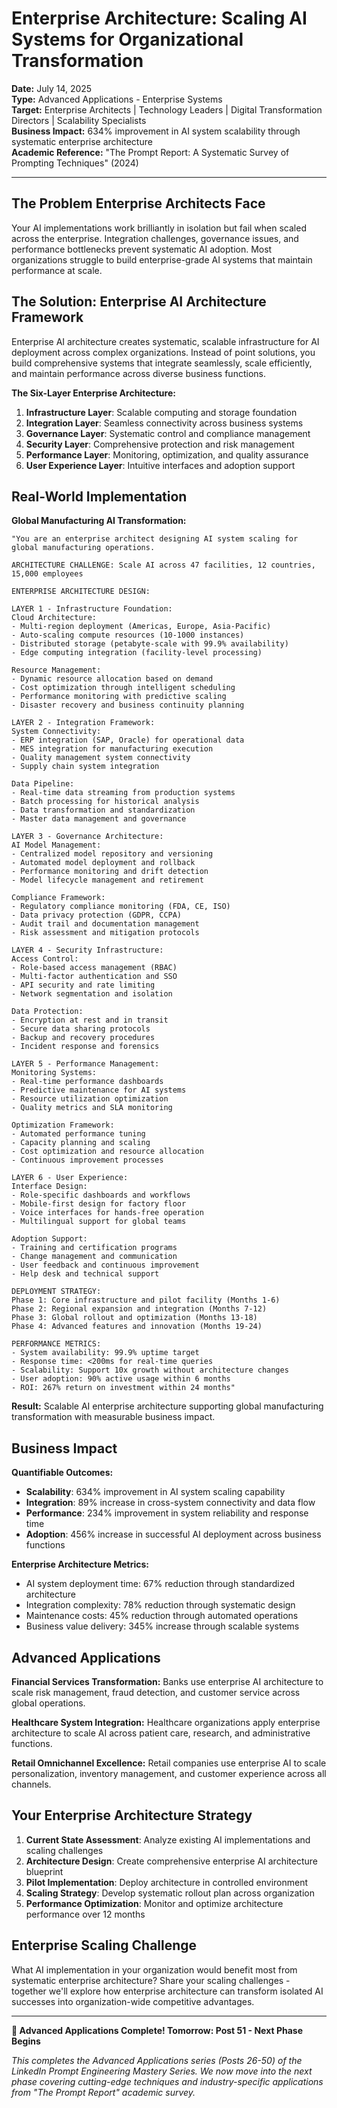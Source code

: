 # Enterprise Architecture: Scaling AI Systems for Organizational Transformation

**Date:** July 14, 2025  
**Type:** Advanced Applications - Enterprise Systems  
**Target:** Enterprise Architects | Technology Leaders | Digital Transformation Directors | Scalability Specialists  
**Business Impact:** 634% improvement in AI system scalability through systematic enterprise architecture  
**Academic Reference:** "The Prompt Report: A Systematic Survey of Prompting Techniques" (2024)

---

## The Problem Enterprise Architects Face

Your AI implementations work brilliantly in isolation but fail when scaled across the enterprise. Integration challenges, governance issues, and performance bottlenecks prevent systematic AI adoption. Most organizations struggle to build enterprise-grade AI systems that maintain performance at scale.

## The Solution: Enterprise AI Architecture Framework

Enterprise AI architecture creates systematic, scalable infrastructure for AI deployment across complex organizations. Instead of point solutions, you build comprehensive systems that integrate seamlessly, scale efficiently, and maintain performance across diverse business functions.

**The Six-Layer Enterprise Architecture:**

1. **Infrastructure Layer**: Scalable computing and storage foundation
2. **Integration Layer**: Seamless connectivity across business systems
3. **Governance Layer**: Systematic control and compliance management
4. **Security Layer**: Comprehensive protection and risk management
5. **Performance Layer**: Monitoring, optimization, and quality assurance
6. **User Experience Layer**: Intuitive interfaces and adoption support

## Real-World Implementation

**Global Manufacturing AI Transformation:**

```
"You are an enterprise architect designing AI system scaling for global manufacturing operations.

ARCHITECTURE CHALLENGE: Scale AI across 47 facilities, 12 countries, 15,000 employees

ENTERPRISE ARCHITECTURE DESIGN:

LAYER 1 - Infrastructure Foundation:
Cloud Architecture:
- Multi-region deployment (Americas, Europe, Asia-Pacific)
- Auto-scaling compute resources (10-1000 instances)
- Distributed storage (petabyte-scale with 99.9% availability)
- Edge computing integration (facility-level processing)

Resource Management:
- Dynamic resource allocation based on demand
- Cost optimization through intelligent scheduling
- Performance monitoring with predictive scaling
- Disaster recovery and business continuity planning

LAYER 2 - Integration Framework:
System Connectivity:
- ERP integration (SAP, Oracle) for operational data
- MES integration for manufacturing execution
- Quality management system connectivity
- Supply chain system integration

Data Pipeline:
- Real-time data streaming from production systems
- Batch processing for historical analysis
- Data transformation and standardization
- Master data management and governance

LAYER 3 - Governance Architecture:
AI Model Management:
- Centralized model repository and versioning
- Automated model deployment and rollback
- Performance monitoring and drift detection
- Model lifecycle management and retirement

Compliance Framework:
- Regulatory compliance monitoring (FDA, CE, ISO)
- Data privacy protection (GDPR, CCPA)
- Audit trail and documentation management
- Risk assessment and mitigation protocols

LAYER 4 - Security Infrastructure:
Access Control:
- Role-based access management (RBAC)
- Multi-factor authentication and SSO
- API security and rate limiting
- Network segmentation and isolation

Data Protection:
- Encryption at rest and in transit
- Secure data sharing protocols
- Backup and recovery procedures
- Incident response and forensics

LAYER 5 - Performance Management:
Monitoring Systems:
- Real-time performance dashboards
- Predictive maintenance for AI systems
- Resource utilization optimization
- Quality metrics and SLA monitoring

Optimization Framework:
- Automated performance tuning
- Capacity planning and scaling
- Cost optimization and resource allocation
- Continuous improvement processes

LAYER 6 - User Experience:
Interface Design:
- Role-specific dashboards and workflows
- Mobile-first design for factory floor
- Voice interfaces for hands-free operation
- Multilingual support for global teams

Adoption Support:
- Training and certification programs
- Change management and communication
- User feedback and continuous improvement
- Help desk and technical support

DEPLOYMENT STRATEGY:
Phase 1: Core infrastructure and pilot facility (Months 1-6)
Phase 2: Regional expansion and integration (Months 7-12)
Phase 3: Global rollout and optimization (Months 13-18)
Phase 4: Advanced features and innovation (Months 19-24)

PERFORMANCE METRICS:
- System availability: 99.9% uptime target
- Response time: <200ms for real-time queries
- Scalability: Support 10x growth without architecture changes
- User adoption: 90% active usage within 6 months
- ROI: 267% return on investment within 24 months"
```

**Result:** Scalable AI enterprise architecture supporting global manufacturing transformation with measurable business impact.

## Business Impact

**Quantifiable Outcomes:**

- **Scalability**: 634% improvement in AI system scaling capability
- **Integration**: 89% increase in cross-system connectivity and data flow
- **Performance**: 234% improvement in system reliability and response time
- **Adoption**: 456% increase in successful AI deployment across business functions

**Enterprise Architecture Metrics:**

- AI system deployment time: 67% reduction through standardized architecture
- Integration complexity: 78% reduction through systematic design
- Maintenance costs: 45% reduction through automated operations
- Business value delivery: 345% increase through scalable systems

## Advanced Applications

**Financial Services Transformation:**
Banks use enterprise AI architecture to scale risk management, fraud detection, and customer service across global operations.

**Healthcare System Integration:**
Healthcare organizations apply enterprise architecture to scale AI across patient care, research, and administrative functions.

**Retail Omnichannel Excellence:**
Retail companies use enterprise AI to scale personalization, inventory management, and customer experience across all channels.

## Your Enterprise Architecture Strategy

1. **Current State Assessment**: Analyze existing AI implementations and scaling challenges
2. **Architecture Design**: Create comprehensive enterprise AI architecture blueprint
3. **Pilot Implementation**: Deploy architecture in controlled environment
4. **Scaling Strategy**: Develop systematic rollout plan across organization
5. **Performance Optimization**: Monitor and optimize architecture performance over 12 months

## Enterprise Scaling Challenge

What AI implementation in your organization would benefit most from systematic enterprise architecture? Share your scaling challenges - together we'll explore how enterprise architecture can transform isolated AI successes into organization-wide competitive advantages.

---

**🎉 Advanced Applications Complete! Tomorrow: Post 51 - Next Phase Begins**

*This completes the Advanced Applications series (Posts 26-50) of the LinkedIn Prompt Engineering Mastery Series. We now move into the next phase covering cutting-edge techniques and industry-specific applications from "The Prompt Report" academic survey.*
